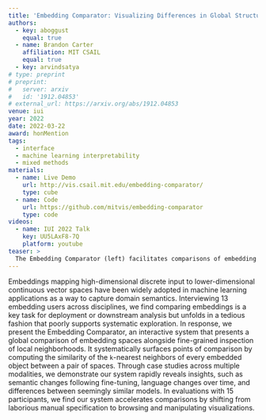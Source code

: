 ```yaml
---
title: 'Embedding Comparator: Visualizing Differences in Global Structure and Local Neighborhoods via Small Multiples'
authors:
  - key: aboggust
    equal: true
  - name: Brandon Carter
    affiliation: MIT CSAIL
    equal: true
  - key: arvindsatya
# type: preprint  
# preprint: 
#   server: arxiv
#   id: '1912.04853'
# external_url: https://arxiv.org/abs/1912.04853
venue: iui
year: 2022
date: 2022-03-22
award: honMention
tags:
  - interface
  - machine learning interpretability
  - mixed methods
materials:
  - name: Live Demo
    url: http://vis.csail.mit.edu/embedding-comparator/
    type: cube
  - name: Code
    url: https://github.com/mitvis/embedding-comparator
    type: code
videos:
  - name: IUI 2022 Talk
    key: UU5LAxF8-7Q
    platform: youtube
teaser: >
  The Embedding Comparator (left) facilitates comparisons of embedding spaces via _local neighborhood dominoes_: small multiple visualizations depicting local substructures (right).
---
```

Embeddings mapping high-dimensional discrete input to lower-dimensional continuous vector spaces have been widely adopted in machine learning applications as a way to capture domain semantics. Interviewing 13 embedding users across disciplines, we find comparing embeddings is a key task for deployment or downstream analysis but unfolds in a tedious fashion that poorly supports systematic exploration. In response, we present the Embedding Comparator, an interactive system that presents a global comparison of embedding spaces alongside fine-grained inspection of local neighborhoods. It systematically surfaces points of comparison by computing the similarity of the `k`-nearest neighbors of every embedded object between a pair of spaces. Through case studies across multiple modalities, we demonstrate our system rapidly reveals insights, such as semantic changes following fine-tuning, language changes over time, and differences between seemingly similar models. In evaluations with 15 participants, we find our system accelerates comparisons by shifting from laborious manual specification to browsing and manipulating visualizations.
